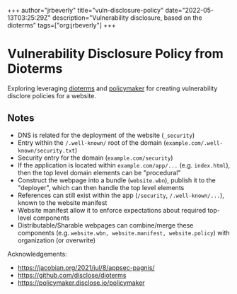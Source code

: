 +++
author="jrbeverly"
title="vuln-disclosure-policy"
date="2022-05-13T03:25:29Z"
description="Vulnerability disclosure, based on the dioterms"
tags=["org:jrbeverly"]
+++

# Vulnerability Disclosure Policy from Dioterms

Exploring leveraging [dioterms](https://github.com/disclose/dioterms) and [policymaker](https://policymaker.disclose.io/policymaker) for creating vulnerability disclore policies for a website.

## Notes

- DNS is related for the deployment of the website (`_security`)
- Entry within the `/.well-known/` root of the domain (`example.com/.well-known/security.txt`)
- Security entry for the domain (`example.com/security`)
- If the application is located within `example.com/app/...` (e.g. `index.html`), then the top level domain elements can be "procedural"
- Construct the webpage into a bundle (`website.wbn`), publish it to the "deployer", which can then handle the top level elements
- References can still exist within the app (`/security`, `/.well-known/...`), known to the website manifest
- Website manifest allow it to enforce expectations about required top-level components
- Distributable/Sharable webpages can combine/merge these components (e.g. `website.wbn, website.manifest, website.policy`) with organization (or overwrite)


Acknowledgements:

- https://jacobian.org/2021/jul/8/appsec-pagnis/
- https://github.com/disclose/dioterms
- https://policymaker.disclose.io/policymaker